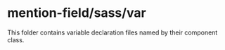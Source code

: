 # mention-field/sass/var

This folder contains variable declaration files named by their component class.
